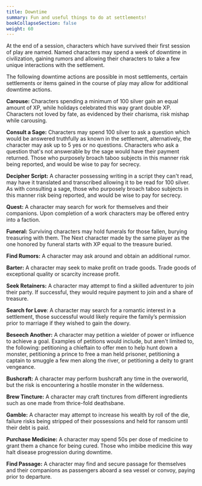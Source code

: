 ```yaml
---
title: Downtime
summary: Fun and useful things to do at settlements!
bookCollapseSection: false
weight: 60
---
```


At the end of a session, characters which have survived their first session of play are named. Named characters may spend a week of downtime in civilization, gaining rumors and allowing their characters to take a few unique interactions with the settlement.

The following downtime actions are possible in most settlements, certain settlements or items gained in the course of play may allow for additional downtime actions.

**Carouse:** Characters spending a minimum of 100 silver gain an equal amount of XP, while holidays celebrated this way grant double XP. Characters not loved by fate, as evidenced by their charisma, risk mishap while carousing.

**Consult a Sage:** Characters may spend 100 silver to ask a question which would be answered truthfully as known in the settlement, alternatively, the character may ask up to 5 yes or no questions. Characters who ask a question that's not answerable by the sage would have their payment returned. Those who purposely broach taboo subjects in this manner risk being reported, and would be wise to pay for secrecy.

**Decipher Script:** A character possessing writing in a script they can't read, may have it translated and transcribed allowing it to be read for 100 silver. As with consulting a sage, those who purposely broach taboo subjects in this manner risk being reported, and would be wise to pay for secrecy.

**Quest:** A character may search for work for themselves and their companions. Upon completion of a work characters may be offered entry into a faction.

**Funeral:** Surviving characters may hold funerals for those fallen, burying treasuring with them. The Next character made by the same player as the one honored by funeral starts with XP equal to the treasure buried.

**Find Rumors:** A character may ask around and obtain an additional rumor.

**Barter:** A character may seek to make profit on trade goods. Trade goods of exceptional quality or scarcity increase profit.

**Seek Retainers:** A character may attempt to find a skilled adventurer to join their party. If successful, they would require payment to join and a share of treasure.

**Search for Love**: A character may search for a romantic interest in a settlement, those successful would likely require the family’s permission prior to marriage if they wished to gain the dowry.

**Beseech Another:** A character may petition a wielder of power or influence to achieve a goal. Examples of petitions would include, but aren't limited to, the following: petitioning a chieftain to offer men to help hunt down a monster, petitioning a prince to free a man held prisoner, petitioning a captain to smuggle a few men along the river, or petitioning a deity to grant vengeance.

**Bushcraft:** A character may perform bushcraft any time in the overworld, but the risk is encountering a hostile monster in the wilderness.

**Brew Tincture:** A character may craft tinctures from different ingredients such as one made from thrice-fold deathsbane.

**Gamble:** A character may attempt to increase his wealth by roll of the die, failure risks being stripped of their possessions and held for ransom until their debt is paid.

**Purchase Medicine:** A character may spend 50s per dose of medicine to grant them a chance for being cured. Those who imbibe medicine this way halt disease progression during downtime.

**Find Passage:** A character may find and secure passage for themselves and their companions as passengers aboard a sea vessel or convoy, paying prior to departure.

